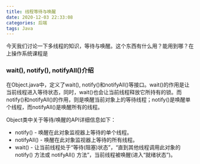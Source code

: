 ```yaml
---
title: 线程等待与唤醒
date: 2020-12-03 22:33:08
categories: 后端
tags: Java
---
```


今天我们讨论一下多线程的知识，等待与唤醒。这个东西有什么用？能用到哪？在上操作系统课程是

### wait(), notify(), notifyAll()介绍

在Object.java中，定义了wait(), notify()和notifyAll()等接口。wait()的作用是让当前线程进入等待状态，同时，wait()也会让当前线程释放它所持有的锁。而notify()和notifyAll()的作用，则是唤醒当前对象上的等待线程；notify()是唤醒单个线程，而notifyAll()是唤醒所有的线程。

Object类中关于等待/唤醒的API详细信息如下：

* notify() - 唤醒在此对象监视器上等待的单个线程。
* notifyAll() - 唤醒在此对象监视器上等待的所有线程。
* wait() - 让当前线程处于“等待(阻塞)状态”，“直到其他线程调用此对象的 notify() 方法或 notifyAll() 方法”，当前线程被唤醒(进入“就绪状态”)。
